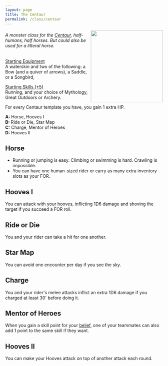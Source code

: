 ```yaml
---
layout: page
title: The Centaur
permalink: /class/centaur
---
```


<img align="right" width=230px  src="https://p7.hiclipart.com/preview/641/88/953/centaur-legendary-creature-greek-mythology-firenze-t-shirt-centaur.jpg">

###### A monster class for the [Centaur](https://saltygoo.github.io/monsters/centaur), half-humans, half horses. But could also be used for a litteral horse.

<ins>Starting Equipment</ins><br>
A waterskin and two of the following: a Bow (and a quiver of arrows), a Saddle, or a Songbird,

<ins>Starting Skills (+5)</ins><br>
Running, and your choice of Mythology, Great Outdoors or Archery.

For every Centaur template you have, you gain 1 extra HP.

**A:** Horse, Hooves I<br>
**B:** Ride or Die, Star Map<br>
**C:** Charge, Mentor of Heroes<br>
**D:** Hooves II<br>

## Horse
- Running or jumping is easy. Climbing or swimming is hard. Crawling is impossible.
- You can have one human-sized rider or carry as many extra inventory slots as your FOR.

## Hooves I
You can attack with your hooves, inflicting 1D6 damage and shoving the target if you succeed a FOR roll.

## Ride or Die
You and your rider can take a hit for one another.

## Star Map
You can avoid one encounter per day if you see the sky.

## Charge
You and your rider's melee attacks inflict an extra 1D6 damage if you charged at least 30' before doing it.

## Mentor of Heroes
When you gain a skill point for your [belief](/2020/11/09/base-rules/), one of your teammates can also add 1 point to the same skill if they want.

## Hooves II
You can make your Hooves attack on top of another attack each round.
